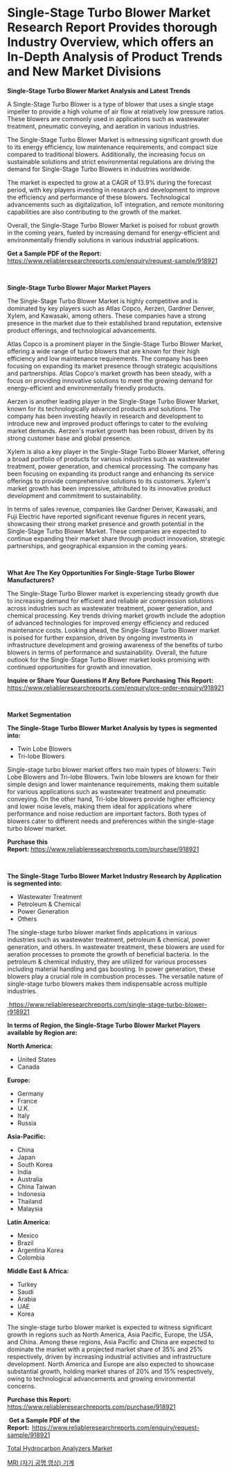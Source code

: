 <p><h1>Single-Stage Turbo Blower Market Research Report Provides thorough Industry Overview, which offers an In-Depth Analysis of Product Trends and New Market Divisions</h1></p><p><strong>Single-Stage Turbo Blower Market Analysis and Latest Trends</strong></p>
<p><p>A Single-Stage Turbo Blower is a type of blower that uses a single stage impeller to provide a high volume of air flow at relatively low pressure ratios. These blowers are commonly used in applications such as wastewater treatment, pneumatic conveying, and aeration in various industries.</p><p>The Single-Stage Turbo Blower Market is witnessing significant growth due to its energy efficiency, low maintenance requirements, and compact size compared to traditional blowers. Additionally, the increasing focus on sustainable solutions and strict environmental regulations are driving the demand for Single-Stage Turbo Blowers in industries worldwide.</p><p>The market is expected to grow at a CAGR of 13.9% during the forecast period, with key players investing in research and development to improve the efficiency and performance of these blowers. Technological advancements such as digitalization, IoT integration, and remote monitoring capabilities are also contributing to the growth of the market.</p><p>Overall, the Single-Stage Turbo Blower Market is poised for robust growth in the coming years, fueled by increasing demand for energy-efficient and environmentally friendly solutions in various industrial applications.</p></p>
<p><strong>Get a Sample PDF of the Report:&nbsp;</strong> <a href="https://www.reliableresearchreports.com/enquiry/request-sample/918921">https://www.reliableresearchreports.com/enquiry/request-sample/918921</a></p>
<p>&nbsp;</p>
<p><strong>Single-Stage Turbo Blower Major Market Players</strong></p>
<p><p>The Single-Stage Turbo Blower Market is highly competitive and is dominated by key players such as Atlas Copco, Aerzen, Gardner Denver, Xylem, and Kawasaki, among others. These companies have a strong presence in the market due to their established brand reputation, extensive product offerings, and technological advancements.</p><p>Atlas Copco is a prominent player in the Single-Stage Turbo Blower Market, offering a wide range of turbo blowers that are known for their high efficiency and low maintenance requirements. The company has been focusing on expanding its market presence through strategic acquisitions and partnerships. Atlas Copco's market growth has been steady, with a focus on providing innovative solutions to meet the growing demand for energy-efficient and environmentally friendly products.</p><p>Aerzen is another leading player in the Single-Stage Turbo Blower Market, known for its technologically advanced products and solutions. The company has been investing heavily in research and development to introduce new and improved product offerings to cater to the evolving market demands. Aerzen's market growth has been robust, driven by its strong customer base and global presence.</p><p>Xylem is also a key player in the Single-Stage Turbo Blower Market, offering a broad portfolio of products for various industries such as wastewater treatment, power generation, and chemical processing. The company has been focusing on expanding its product range and enhancing its service offerings to provide comprehensive solutions to its customers. Xylem's market growth has been impressive, attributed to its innovative product development and commitment to sustainability.</p><p>In terms of sales revenue, companies like Gardner Denver, Kawasaki, and Fuji Electric have reported significant revenue figures in recent years, showcasing their strong market presence and growth potential in the Single-Stage Turbo Blower Market. These companies are expected to continue expanding their market share through product innovation, strategic partnerships, and geographical expansion in the coming years.</p></p>
<p>&nbsp;</p>
<p><strong>What Are The Key Opportunities For Single-Stage Turbo Blower Manufacturers?</strong></p>
<p><p>The Single-Stage Turbo Blower market is experiencing steady growth due to increasing demand for efficient and reliable air compression solutions across industries such as wastewater treatment, power generation, and chemical processing. Key trends driving market growth include the adoption of advanced technologies for improved energy efficiency and reduced maintenance costs. Looking ahead, the Single-Stage Turbo Blower market is poised for further expansion, driven by ongoing investments in infrastructure development and growing awareness of the benefits of turbo blowers in terms of performance and sustainability. Overall, the future outlook for the Single-Stage Turbo Blower market looks promising with continued opportunities for growth and innovation.</p></p>
<p><strong>Inquire or Share Your Questions If Any Before Purchasing This Report:</strong> <a href="https://www.reliableresearchreports.com/enquiry/pre-order-enquiry/918921">https://www.reliableresearchreports.com/enquiry/pre-order-enquiry/918921</a></p>
<p>&nbsp;</p>
<p><strong>Market Segmentation</strong></p>
<p><strong>The Single-Stage Turbo Blower Market Analysis by types is segmented into:</strong></p>
<p><ul><li>Twin Lobe Blowers</li><li>Tri-lobe Blowers</li></ul></p>
<p><p>Single-stage turbo blower market offers two main types of blowers: Twin Lobe Blowers and Tri-lobe Blowers. Twin lobe blowers are known for their simple design and lower maintenance requirements, making them suitable for various applications such as wastewater treatment and pneumatic conveying. On the other hand, Tri-lobe blowers provide higher efficiency and lower noise levels, making them ideal for applications where performance and noise reduction are important factors. Both types of blowers cater to different needs and preferences within the single-stage turbo blower market.</p></p>
<p><strong>Purchase this Report:&nbsp;</strong><a href="https://www.reliableresearchreports.com/purchase/918921">https://www.reliableresearchreports.com/purchase/918921</a></p>
<p>&nbsp;</p>
<p><strong>The Single-Stage Turbo Blower Market Industry Research by Application is segmented into:</strong></p>
<p><ul><li>Wastewater Treatment</li><li>Petroleum & Chemical</li><li>Power Generation</li><li>Others</li></ul></p>
<p><p>The single-stage turbo blower market finds applications in various industries such as wastewater treatment, petroleum & chemical, power generation, and others. In wastewater treatment, these blowers are used for aeration processes to promote the growth of beneficial bacteria. In the petroleum & chemical industry, they are utilized for various processes including material handling and gas boosting. In power generation, these blowers play a crucial role in combustion processes. The versatile nature of single-stage turbo blowers makes them indispensable across multiple industries.</p></p>
<p><a href="https://www.reliableresearchreports.com/single-stage-turbo-blower-r918921">&nbsp;https://www.reliableresearchreports.com/single-stage-turbo-blower-r918921</a></p>
<p><strong>In terms of Region, the Single-Stage Turbo Blower Market Players available by Region are:</strong></p>
<p>
    <p> <strong> North America: </strong>
        <ul>
            <li>United States</li>
            <li>Canada</li>
        </ul>
        </p> 
    <p> <strong> Europe: </strong>
        <ul>
            <li>Germany</li>
            <li>France</li>
            <li>U.K.</li>
            <li>Italy</li>
            <li>Russia</li>
        </ul>
        </p> 
    <p> <strong> Asia-Pacific: </strong>
        <ul>
            <li>China</li>
            <li>Japan</li>
            <li>South Korea</li>
            <li>India</li>
            <li>Australia</li>
            <li>China Taiwan</li>
            <li>Indonesia</li>
            <li>Thailand</li>
            <li>Malaysia</li>
        </ul>
        </p> 
    <p> <strong> Latin America: </strong>
        <ul>
            <li>Mexico</li>
            <li>Brazil</li>
            <li>Argentina Korea</li>
            <li>Colombia</li>
        </ul>
        </p> 
    <p> <strong> Middle East & Africa: </strong>
        <ul>
            <li>Turkey</li>
            <li>Saudi</li>
            <li>Arabia</li>
            <li>UAE</li>
            <li>Korea</li>
        </ul>
    </p>
    </p>
<p><p>The single-stage turbo blower market is expected to witness significant growth in regions such as North America, Asia Pacific, Europe, the USA, and China. Among these regions, Asia Pacific and China are expected to dominate the market with a projected market share of 35% and 25% respectively, driven by increasing industrial activities and infrastructure development. North America and Europe are also expected to showcase substantial growth, holding market shares of 20% and 15% respectively, owing to technological advancements and growing environmental concerns.</p></p>
<p><strong>Purchase this Report: </strong><a href="https://www.reliableresearchreports.com/purchase/918921">https://www.reliableresearchreports.com/purchase/918921</a></p>
<p>&nbsp;<strong>Get a Sample PDF of the Report:&nbsp;&nbsp;</strong><a href="https://www.reliableresearchreports.com/enquiry/request-sample/918921">https://www.reliableresearchreports.com/enquiry/request-sample/918921</a></p>
<p><strong></strong></p>
<p><p><a href="https://github.com/NorbertYates/Market-Research-Report-List-5/blob/main/total-hydrocarbon-analyzers-market.md">Total Hydrocarbon Analyzers Market</a></p><p><a href="https://github.com/chupp85/Market-Research-Report-List-2/blob/main/8501014173671.md">MRI (자기 공명 영상) 기계</a></p></p>